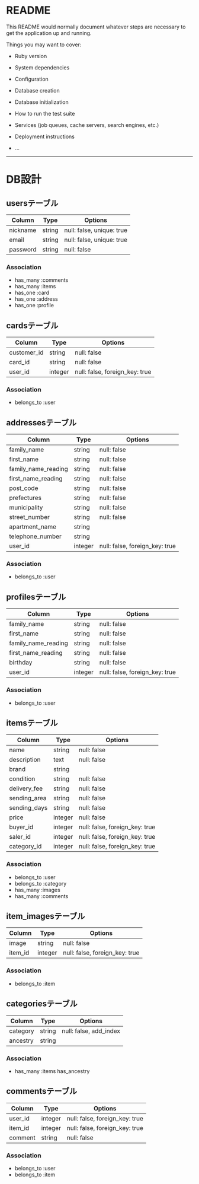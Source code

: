 # README

This README would normally document whatever steps are necessary to get the
application up and running.

Things you may want to cover:

* Ruby version

* System dependencies

* Configuration

* Database creation

* Database initialization

* How to run the test suite

* Services (job queues, cache servers, search engines, etc.)

* Deployment instructions

* ...

-------------------------------------------------------------------------------

# DB設計

## usersテーブル
|Column|Type|Options|
|------|----|-------|
|nickname|string|null: false, unique: true|              #ユーザー名（一意性）
|email|string|null: false, unique: true|                 #Eメール（一意性）
|password|string|null: false|                            #パスワード

### Association
- has_many :comments
- has_many :items
- has_one :card
- has_one :address
- has_one :profile




## cardsテーブル
|Column|Type|Options|
|------|----|-------|
|customer_id|string|null: false|                          #payjpの顧客id
|card_id|string|null: false|                              #payjpのデフォルトカードid
|user_id|integer|null: false, foreign_key: true|          #usersテーブルのid

### Association
- belongs_to :user




## addressesテーブル
|Column|Type|Options|
|------|----|-------|
|family_name|string|null: false|                          #苗字
|first_name|string|null: false|                           #名前
|family_name_reading|string|null: false|                  #苗字（ふりがな）
|first_name_reading|string|null: false|                   #名前（ふりがな）
|post_code|string|null: false|                            #郵便番号
|prefectures|string|null: false|                          #都道府県
|municipality|string|null: false|                         #市区町村
|street_number|string|null: false|                        #番地
|apartment_name|string||                                  #マンション名やビル名、部屋番号（任意）
|telephone_number|string||                               #電話番号は（任意）
|user_id|integer|null: false, foreign_key: true|          #usersテーブルのid

### Association
- belongs_to :user




## profilesテーブル
|Column|Type|Options|
|------|----|-------|
|family_name|string|null: false|                          #苗字
|first_name|string|null: false|                           #名前
|family_name_reading|string|null: false|                  #苗字（ふりがな）
|first_name_reading|string|null: false|                   #名前（ふりがな）
|birthday|string|null: false|                             #生年月日
|user_id|integer|null: false, foreign_key: true|          #usersテーブルのid

### Association
- belongs_to :user




## itemsテーブル
|Column|Type|Options|
|------|----|-------|
|name|string|null: false|                                 #商品名
|description|text|null: false|                            #商品説明
|brand|string||                                           #ブランド（任意）
|condition|string|null: false|                            #商品状態
|delivery_fee|string|null: false|                         #送料負担
|sending_area|string|null: false|                         #発送元地域
|sending_days|string|null: false|                         #発送日数
|price|integer|null: false|                               #価格
|buyer_id|integer|null: false, foreign_key: true|         #usersテーブルのid（購入者）
|saler_id|integer|null: false, foreign_key: true|         #usersテーブルのid（出品者）
|category_id|integer|null: false, foreign_key: true|      #categoriesテーブルのid

### Association
- belongs_to :user
- belongs_to :category
- has_many :images
- has_many :comments




## item_imagesテーブル
|Column|Type|Options|
|------|----|-------|
|image|string|null: false|                                #商品イメージ
|item_id|integer|null: false, foreign_key: true|          #itemsテーブルのid

### Association
- belongs_to :item




## categoriesテーブル
|Column|Type|Options|
|------|----|-------|
|category|string|null: false, add_index|                 #カテゴリー名
|ancestry|string||                                       #ancestry

### Association
- has_many :items
  has_ancestry




## commentsテーブル
|Column|Type|Options|
|------|----|-------|
|user_id|integer|null: false, foreign_key: true|         #usersテーブルのid
|item_id|integer|null: false, foreign_key: true|         #itemsテーブルのid
|comment|string|null: false|                             #コメント内容

### Association
- belongs_to :user
- belongs_to :item

